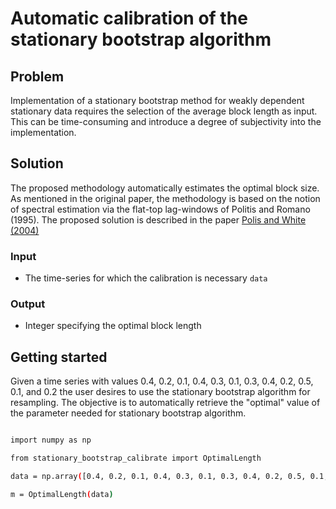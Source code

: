 # Automatic calibration of the stationary bootstrap algorithm

## Problem

Implementation of a stationary bootstrap method for weakly dependent stationary data requires the selection of the average block length as input. This can be time-consuming and introduce a degree of subjectivity into the implementation.

## Solution

The proposed methodology automatically estimates the optimal block size. As mentioned in the original paper, the methodology is based on the notion of spectral estimation via the flat-top lag-windows of Politis and Romano (1995). The proposed solution is described in the paper [Polis and White (2004)](http://public.econ.duke.edu/~ap172/Politis_White_2004.pdf) 

### Input
- The time-series for which the calibration is necessary `data`

### Output
- Integer specifying the optimal block length

## Getting started
Given a time series with values 0.4, 0.2, 0.1, 0.4, 0.3, 0.1, 0.3, 0.4, 0.2, 0.5, 0.1, and 0.2 the user desires to use the stationary bootstrap algorithm for resampling. The objective is to automatically retrieve the "optimal" value of the parameter needed for stationary bootstrap algorithm. 

```bash

import numpy as np

from stationary_bootstrap_calibrate import OptimalLength

data = np.array([0.4, 0.2, 0.1, 0.4, 0.3, 0.1, 0.3, 0.4, 0.2, 0.5, 0.1, 0.2])

m = OptimalLength(data)
```
